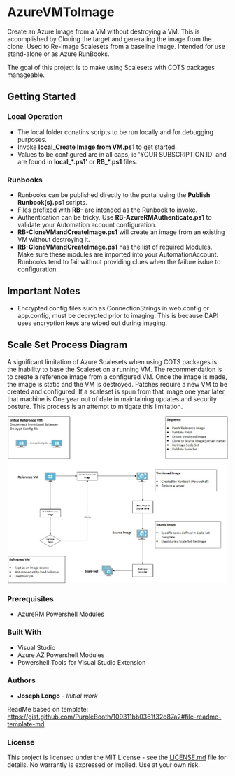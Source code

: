 # AzureVMToImage
Create an Azure Image from a VM without destroying a VM. 
This is accomplished by Cloning the target and generating the image from the clone.
Used to Re-Image Scalesets from a baseline Image.
Intended for use stand-alone or as Azure RunBooks.

The goal of this project is to make using Scalesets with COTS packages manageable.

## Getting Started

### Local Operation
 * The local folder conatins scripts to be run locally and for debugging purposes. 
 * Invoke <b>local_Create Image from VM.ps1</b> to get started. 
 * Values to be configured are in all caps, ie 'YOUR SUBSCRIPTION ID' and are found in **local_*.ps1**'  or **RB_*.ps1** files.

### Runbooks
 * Runbooks can be published directly to the portal using the **Publish Runbook(s).ps**1 scripts.
 * Files prefixed with **RB-** are intended as the Runbook to invoke.
 * Authentication can be tricky. Use **RB-AzureRMAuthenticate.ps1** to validate your Automation account configuration.
 * **RB-CloneVMandCreateImage.ps1** will create an image from an existing VM without destroying it. 
 * **RB-CloneVMandCreateImage.ps1** has the list of required Modules. Make sure these modules are imported into your AutomationAccount. Runbooks tend to fail without providing clues when the failure isdue to configuration.

## Important Notes
 * Encrypted config files such as ConnectionStrings in web.config or app.config, must be decrypted prior to imaging. This is because DAPI uses encryption keys are wiped out during imaging.
 
## Scale Set Process Diagram
A significant limitation of Azure Scalesets when using COTS packages is the inability to base the Scaleset on a running VM. The recommendation is to create a reference image from a configured VM. Once the image is made, the image is static and the VM is destroyed. Patches require a new VM to be created and configured. If a scaleset is spun from that image one year later, that machine is One year out of date in maintaining updates and security posture. This process is an attempt to mitigate this limitation.

<img src="https://github.com/jlongo62/AzureVMToImage/blob/master/reference%20vm%20to%20vmss.jpg" />

### Prerequisites

 * AzureRM Powershell Modules

 ### Built With

* Visual Studio
* Azure AZ Powershell Modules
* Powershell Tools for Visual Studio Extension

### Authors

* **Joseph Longo** - *Initial work* 

ReadMe based on template:
https://gist.github.com/PurpleBooth/109311bb0361f32d87a2#file-readme-template-md

### License

This project is licensed under the MIT License - see the [LICENSE.md](LICENSE.md) file for details. No warrantly is expressed or implied. Use at your own risk.

